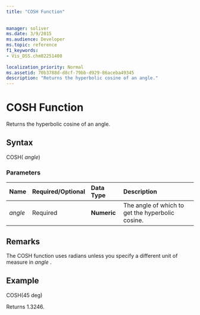 ```yaml
---
title: "COSH Function"
 
 
manager: soliver
ms.date: 3/9/2015
ms.audience: Developer
ms.topic: reference
f1_keywords:
- Vis_DSS.chm82251408
 
localization_priority: Normal
ms.assetid: 70b3788d-d8cf-79bb-d929-86aceba49345
description: "Returns the hyperbolic cosine of an angle."
---
```


# COSH Function

Returns the hyperbolic cosine of an angle.
  
## Syntax

COSH( *angle*) 
  
### Parameters

|**Name**|**Required/Optional**|**Data Type**|**Description**|
|:-----|:-----|:-----|:-----|
| _angle_ <br/> |Required  <br/> |**Numeric** <br/> |The angle of which to get the hyperbolic cosine.  <br/> |
   
## Remarks

The COSH function uses radians unless you specify a different unit of measure in  *angle*  . 
  
## Example

COSH(45 deg) 
  
Returns 1.3246. 
  

